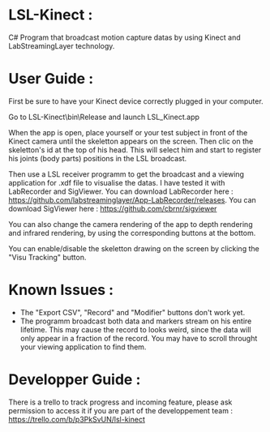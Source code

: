 # LSL-Kinect :
C# Program that broadcast motion capture datas by using Kinect and LabStreamingLayer technology.

# User Guide :

First be sure to have your Kinect device correctly plugged in your computer.

Go to LSL-Kinect\bin\Release and launch LSL_Kinect.app

When the app is open, place yourself or your test subject in front of the Kinect camera until the skeletton appears on the screen.
Then clic on the skeletton's id at the top of his head. This will select him and start to register his joints (body parts) positions in the LSL broadcast.

Then use a LSL receiver programm to get the broadcast and a viewing application for .xdf file to visualise the datas. 
I have tested it with LabRecorder and SigViewer.
You can download LabRecorder here : https://github.com/labstreaminglayer/App-LabRecorder/releases.
You can download SigViewer here :  https://github.com/cbrnr/sigviewer

You can also change the camera rendering of the app to depth rendering and infrared rendering, by using the corresponding buttons at the bottom.

You can enable/disable the skeletton drawing on the screen by clicking the "Visu Tracking" button.

# Known Issues :

- The "Export CSV", "Record" and "Modifier" buttons don't work yet.
- The programm broadcast both data and markers stream on his entire lifetime. This may cause the record to looks weird, since the data will only appear in a fraction of the record. You may have to scroll throught your viewing application to find them.


# Developper Guide :

There is a trello to track progress and incoming feature, please ask permission to access it if you are part of the developpement team :
https://trello.com/b/p3PkSvUN/lsl-kinect
